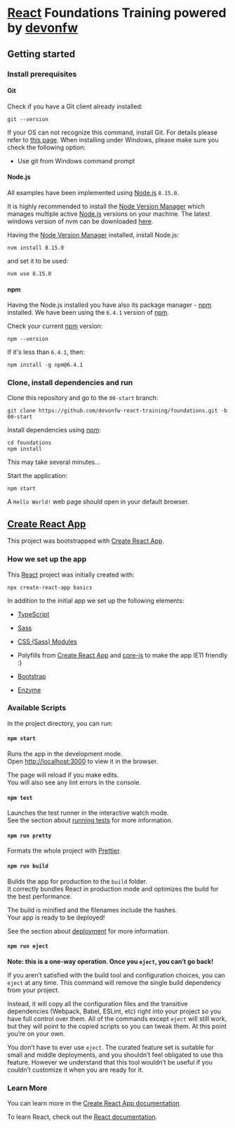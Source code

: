 # [React](https://reactjs.org/) Foundations Training powered by [devonfw](http://devonfw.com/)

## Getting started

### Install prerequisites

#### Git

Check if you have a Git client already installed:

```
git --version
```

If your OS can not recognize this command, install Git. For details please refer to [this page](http://git-scm.com).
When installing under Windows, please make sure you check the following option:

- Use git from Windows command prompt

#### Node.js

All examples have been implemented using [Node.js](https://nodejs.org/) `8.15.0`.

It is highly recommended to install the [Node Version Manager](https://github.com/creationix/nvm) which manages multiple active
[Node.js](https://nodejs.org/) versions on your machine. The latest windows version of nvm can be downloaded [here](https://github.com/coreybutler/nvm-windows/releases/download/1.1.7/nvm-setup.zip).

Having the [Node Version Manager](https://github.com/creationix/nvm) installed, install Node.js:

```
nvm install 8.15.0
```

and set it to be used:

```
nvm use 8.15.0
```

#### npm

Having the Node.js installed you have also its package manager - [npm](https://www.npmjs.com/) installed. We have been using the `6.4.1` version of [npm](https://www.npmjs.com/).

Check your current [npm](https://www.npmjs.com/) version:

```
npm --version
```

If it's less than `6.4.1`, then:

```
npm install -g npm@6.4.1
```

### Clone, install dependencies and run

Clone this repository and go to the `00-start` branch:

```
git clone https://github.com/devonfw-react-training/foundations.git -b 00-start
```

Install dependencies using [npm](https://www.npmjs.com/):

```
cd foundations
npm install
```

This may take several minutes...

Start the application:

```
npm start
```

A `Hello World!` web page should open in your default browser.

## [Create React App](https://github.com/facebook/create-react-app)

This project was bootstrapped with [Create React App](https://github.com/facebook/create-react-app).

### How we set up the app

This [React](https://reactjs.org/) project was initially created with:

```
npx create-react-app basics
```

In addition to the initial app we set up the following elements:

- [TypeScript](https://facebook.github.io/create-react-app/docs/adding-typescript)

- [Sass](https://facebook.github.io/create-react-app/docs/adding-a-sass-stylesheet)

- [CSS (Sass) Modules](https://facebook.github.io/create-react-app/docs/adding-a-css-modules-stylesheet)

- Polyfills from [Create React App](https://github.com/facebook/create-react-app/blob/master/packages/react-app-polyfill/README.md) and [core-js](https://github.com/zloirock/core-js) to make the app IE11 friendly :)

- [Bootstrap](https://getbootstrap.com/)

- [Enzyme](https://facebook.github.io/create-react-app/docs/running-tests)

### Available Scripts

In the project directory, you can run:

#### `npm start`

Runs the app in the development mode.<br>
Open [http://localhost:3000](http://localhost:3000) to view it in the browser.

The page will reload if you make edits.<br>
You will also see any lint errors in the console.

#### `npm test`

Launches the test runner in the interactive watch mode.<br>
See the section about [running tests](https://facebook.github.io/create-react-app/docs/running-tests) for more information.

#### `npm run pretty`

Formats the whole project with [Prettier](https://prettier.io/).

#### `npm run build`

Builds the app for production to the `build` folder.<br>
It correctly bundles React in production mode and optimizes the build for the best performance.

The build is minified and the filenames include the hashes.<br>
Your app is ready to be deployed!

See the section about [deployment](https://facebook.github.io/create-react-app/docs/deployment) for more information.

#### `npm run eject`

**Note: this is a one-way operation. Once you `eject`, you can’t go back!**

If you aren’t satisfied with the build tool and configuration choices, you can `eject` at any time. This command will remove the single build dependency from your project.

Instead, it will copy all the configuration files and the transitive dependencies (Webpack, Babel, ESLint, etc) right into your project so you have full control over them. All of the commands except `eject` will still work, but they will point to the copied scripts so you can tweak them. At this point you’re on your own.

You don’t have to ever use `eject`. The curated feature set is suitable for small and middle deployments, and you shouldn’t feel obligated to use this feature. However we understand that this tool wouldn’t be useful if you couldn’t customize it when you are ready for it.

### Learn More

You can learn more in the [Create React App documentation](https://facebook.github.io/create-react-app/docs/getting-started).

To learn React, check out the [React documentation](https://reactjs.org/).

